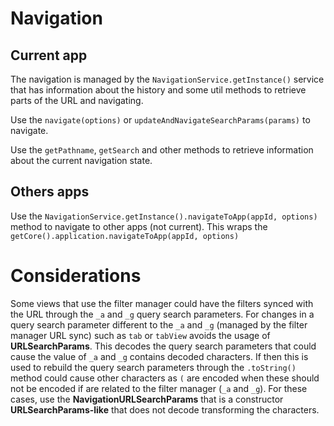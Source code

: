 # Navigation

## Current app

The navigation is managed by the `NavigationService.getInstance()` service that has information about the history and some util methods to retrieve parts of the URL and navigating.

Use the `navigate(options)` or `updateAndNavigateSearchParams(params)` to navigate.

Use the `getPathname`, `getSearch` and other methods to retrieve information about the current navigation state.

## Others apps

Use the `NavigationService.getInstance().navigateToApp(appId, options)` method to navigate to other apps (not current). This wraps the `getCore().application.navigateToApp(appId, options)`

# Considerations

Some views that use the filter manager could have the filters synced with the URL through the `_a` and `_g` query search parameters. For changes in a query search parameter different to the `_a` and `_g` (managed by the filter manager URL sync) such as `tab` or `tabView` avoids the usage of **URLSearchParams**. This decodes
the query search parameters that could cause the value of `_a` and `_g` contains decoded characters. If then this is used to rebuild the query search parameters through the `.toString()` method could cause other characters as `(`
are encoded when these should not be encoded if are related to the filter manager (`_a` and `_g`). For these cases, use the **NavigationURLSearchParams** that is a constructor **URLSearchParams-like** that
does not decode transforming the characters.
